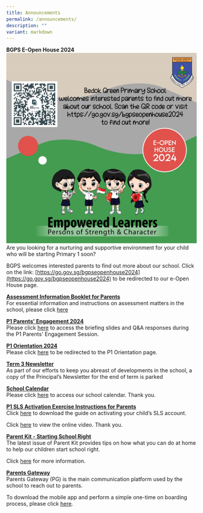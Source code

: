 ```yaml
---
title: Announcements
permalink: /announcements/
description: ""
variant: markdown
---
```

**BGPS E-Open House 2024**<br>
![](/images/BGPS_E_Open_House_2024.jpg)
Are you looking for a nurturing and supportive environment for your child who will be starting Primary 1 soon?

BGPS welcomes interested parents to find out more about our school. Click on the link: [https://go.gov.sg/bgpseopenhouse2024](https://go.gov.sg/bgpseopenhouse2024) to be redirected to our e-Open House page. 

**<u>Assessment Information Booklet for Parents</u>** <br>
For essential information and instructions on assessment matters in the school, please click [here](/files/190124_assessment_information_booklet_2024_final2.pdf)

**<u>P1 Parents' Engagement 2024</u>** <br>
Please click [here](https://www.bedokgreenpri.moe.edu.sg/partners/home-school-partnership/parents-engagement-2024/) to access the briefing slides and Q&amp;A responses during the P1 Parents' Engagement Session. 

**<u>P1 Orientation 2024</u>** <br>
Please click [here](https://go.gov.sg/bgpsp12024) to be redirected to the P1 Orientation page. 

**<u>Term 3 Newsletter</u>** <br>
As part of our efforts to keep you abreast of developments in the school, a copy of the Principal’s Newsletter for the end of term is parked 

**<u>School Calendar</u>** <br>
Please click [here](/about-us/calendar) to access our school calendar.&nbsp;Thank you.

**<u>P1 SLS Activation Exercise Instructions for Parents</u>** <br>
Click [here](/partners/home-school-partnership/student-learning-space-sls-activation) to download the guide on activating your child’s SLS account.&nbsp;

Click&nbsp;[here](https://youtu.be/YTLJBmTqdYM)&nbsp;to view the online video.&nbsp;Thank you.

**<u>Parent Kit - Starting School Right</u>** <br>
The latest issue of Parent Kit provides tips on how what you can do at home to help our children start school right.

Click [here](/files/Parent%20Kit%20-%20Starting%20School%20Right%20Jan%202020.pdf)&nbsp;for more information.

**<u>Parents Gateway</u>** <br>
Parents Gateway (PG) is the main communication platform used by the school to reach out to parents.

To download&nbsp;the mobile app&nbsp;and perform a simple one-time on boarding process, please click [here](/partners/home-school-partnership/parent-resource-kit).